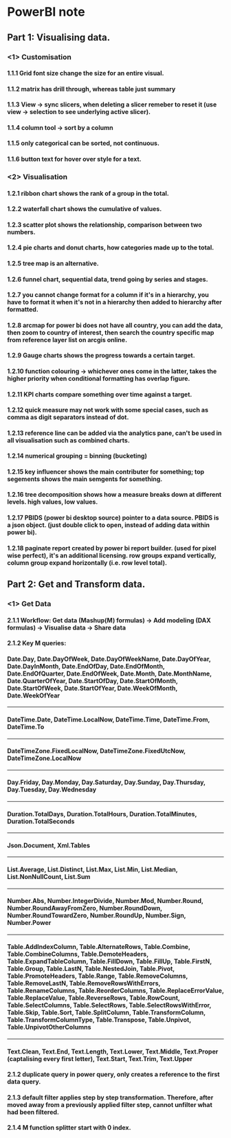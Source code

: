 # PowerBI note

## Part 1: Visualising data. 

### <1> Customisation
#### 1.1.1 Grid font size change the size for an entire visual. 

#### 1.1.2 matrix has drill through, whereas table just summary

#### 1.1.3 View -> sync slicers, when deleting a slicer remeber to reset it (use view -> selection to see underlying active slicer). 

#### 1.1.4 column tool -> sort by a column
#### 1.1.5 only categorical can be sorted, not continuous. 
#### 1.1.6 button text for hover over style for a text. 

### <2> Visualisation
#### 1.2.1 ribbon chart shows the rank of a group in the total.
#### 1.2.2 waterfall chart shows the cumulative of values.
#### 1.2.3 scatter plot shows the relationship, comparison between two numbers. 
#### 1.2.4 pie charts and donut charts, how categories made up to the total. 
#### 1.2.5 tree map is an alternative.
#### 1.2.6 funnel chart, sequential data, trend going by series and stages. 
#### 1.2.7 you cannot change format for a column if it's in a hierarchy, you have to format it when it's not in a hierarchy then added to hierarchy after formatted. 

#### 1.2.8 arcmap for power bi does not have all country, you can add the data, then zoom to country of interest, then search the country specific map from reference layer list on arcgis online. 

#### 1.2.9 Gauge charts shows the progress towards a certain target.
#### 1.2.10 function colouring -> whichever ones come in the latter, takes the higher priority when conditional formatting has overlap figure. 

#### 1.2.11 KPI charts compare something over time against a target. 
#### 1.2.12 quick measure may not work with some special cases, such as comma as digit separators instead of dot. 

#### 1.2.13 reference line can be added via the analytics pane, can't be used in all visualisation such as combined charts. 

#### 1.2.14 numerical grouping = binning (bucketing)
#### 1.2.15 key influencer shows the main contributer for something; top segements shows  the main semgents for something.

#### 1.2.16 tree decomposition shows how a measure breaks down at different levels. high values, low values. 
#### 1.2.17 PBIDS (power bi desktop source) pointer to a data source. PBIDS is a json object. (just double click to open, instead of adding data within power bi).
#### 1.2.18 paginate report created by power bi report builder. (used for pixel wise perfect), it's an additional licensing. row groups expand vertically, column group expand horizontally (i.e. row level total). 


## Part 2: Get and Transform data.

### <1> Get Data

#### 2.1.1 Workflow: Get data (Mashup(M) formulas) -> Add modeling (DAX formulas) -> Visualise data -> Share data

#### 2.1.2 Key M queries: 
#### Date.Day, Date.DayOfWeek, Date.DayOfWeekName, Date.DayOfYear, Date.DayInMonth, Date.EndOfDay, Date.EndOfMonth, Date.EndOfQuarter, Date.EndOfWeek, Date.Month, Date.MonthName, Date.QuarterOfYear, Date.StartOfDay, Date.StartOfMonth, Date.StartOfWeek, Date.StartOfYear, Date.WeekOfMonth, Date.WeekOfYear
____________________________________________________________________
#### DateTime.Date, DateTime.LocalNow, DateTime.Time, DateTime.From, DateTime.To
____________________________________________________________________

#### DateTimeZone.FixedLocalNow, DateTimeZone.FixedUtcNow, DateTimeZone.LocalNow
____________________________________________________________________

#### Day.Friday, Day.Monday, Day.Saturday, Day.Sunday, Day.Thursday, Day.Tuesday, Day.Wednesday
____________________________________________________________________

#### Duration.TotalDays, Duration.TotalHours, Duration.TotalMinutes, Duration.TotalSeconds
____________________________________________________________________

#### Json.Document, Xml.Tables
____________________________________________________________________
#### List.Average, List.Distinct, List.Max, List.Min, List.Median, List.NonNullCount, List.Sum
____________________________________________________________________
#### Number.Abs, Number.IntegerDivide, Number.Mod, Number.Round, Number.RoundAwayFromZero, Number.RoundDown, Number.RoundTowardZero, Number.RoundUp, Number.Sign, Number.Power
____________________________________________________________________
#### Table.AddIndexColumn, Table.AlternateRows, Table.Combine, Table.CombineColumns, Table.DemoteHeaders, Table.ExpandTableColumn, Table.FillDown, Table.FillUp, Table.FirstN, Table.Group, Table.LastN, Table.NestedJoin, Table.Pivot, Table.PromoteHeaders, Table.Range, Table.RemoveColumns, Table.RemoveLastN, Table.RemoveRowsWithErrors, Table.RenameColumns, Table.ReorderColumns, Table.ReplaceErrorValue, Table.ReplaceValue, Table.ReverseRows, Table.RowCount, Table.SelectColumns, Table.SelectRows, Table.SelectRowsWithError, Table.Skip, Table.Sort, Table.SplitColumn, Table.TransformColumn, Table.TransformColumnType, Table.Transpose, Table.Unpivot, Table.UnpivotOtherColumns
____________________________________________________________________
#### Text.Clean, Text.End, Text.Length, Text.Lower, Text.Middle, Text.Proper (captalising every first letter), Text.Start, Text.Trim, Text.Upper

#### 2.1.2 duplicate query in power query, only creates a reference to the first data query.

     


#### 2.1.3 default filter applies step by step transformation. Therefore, after moved away from a previously applied filter step, cannot unfilter what had been filtered. 
#### 2.1.4 M function splitter start with 0 index. 